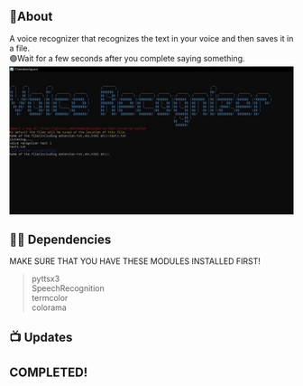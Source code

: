 ## 📝About
A voice recognizer that recognizes the text in your voice and then saves it in a file. <br>
🟢Wait for a few seconds after you complete saying something.
<img src="vr.jpg">
## 👨‍💻 Dependencies
MAKE SURE THAT YOU HAVE THESE MODULES INSTALLED FIRST!
> pyttsx3<br>
>SpeechRecognition<br>
>termcolor<br>
>colorama<br>


## 📺 Updates
<h2>COMPLETED! </h2>


